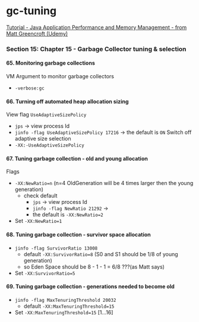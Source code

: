 # gc-tuning

[Tutorial - Java Application Performance and Memory Management - from Matt Greencroft (Udemy)](../README.md)

### Section 15: Chapter 15 - Garbage Collector tuning & selection

#### 65. Monitoring garbage collections

VM Argument to monitor garbage collectors

- `-verbose:gc`

#### 66. Turning off automated heap allocation sizing

View flag `UseAdaptiveSizePolicy`

- `jps` &rarr; view process Id
- `jinfo -flag UseAdaptiveSizePolicy 17216` &rarr; the default is `ON`
  Switch off adaptive size selection
- `-XX:-UseAdaptiveSizePolicy`

#### 67. Tuning garbage collection - old and young allocation

Flags

- `-XX:NewRatio=n` (n=4 OldGeneration will be 4 times larger then the young generation)
    - check default
        - `jps` &rarr; view process Id
        - `jinfo -flag NewRatio 21292` &rarr;
        - the default is `-XX:NewRatio=2`
- Set `-XX:NewRatio=1`

#### 68. Tuning garbage collection - survivor space allocation

- `jinfo -flag SurvivorRatio 13008`
    - default `-XX:SurvivorRatio=8` (S0 and S1 should be 1/8 of young generation)
    - so Eden Space should be 8 - 1 - 1 = 6/8 ???(as Matt says)
- Set `-XX:SurvivorRatio=5`     

#### 69. Tuning garbage collection - generations needed to become old

- `jinfo -flag MaxTenuringThreshold 20032`
    - default `-XX:MaxTenuringThreshold=15`
- Set `-XX:MaxTenuringThreshold=15` [1...16]  

